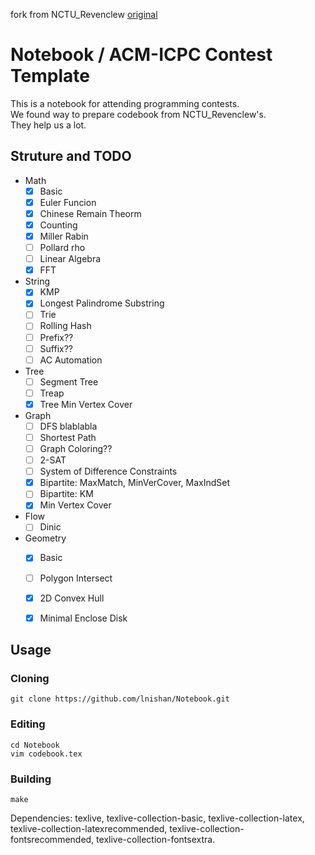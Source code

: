 fork from NCTU\_Revenclew [original](https://github.com/lnishan/Notebook)  

# Notebook / ACM-ICPC Contest Template
This is a notebook for attending programming contests.  
We found way to prepare codebook from NCTU\_Revenclew's.  
They help us a lot.  


## Struture and TODO
* Math
  - [x] Basic
  - [x] Euler Funcion
  - [x] Chinese Remain Theorm
  - [x] Counting
  - [x] Miller Rabin
  - [ ] Pollard rho
  - [ ] Linear Algebra
  - [x] FFT
* String
  - [x] KMP
  - [x] Longest Palindrome Substring
  - [ ] Trie
  - [ ] Rolling Hash
  - [ ] Prefix??
  - [ ] Suffix??
  - [ ] AC Automation
* Tree
  - [ ] Segment Tree
  - [ ] Treap
  - [x] Tree Min Vertex Cover
* Graph
  - [ ] DFS blablabla
  - [ ] Shortest Path
  - [ ] Graph Coloring??
  - [ ] 2-SAT
  - [ ] System of Difference Constraints
  - [x] Bipartite: MaxMatch, MinVerCover, MaxIndSet
  - [ ] Bipartite: KM
  - [x] Min Vertex Cover
* Flow
  - [ ] Dinic
* Geometry
  - [x] Basic
  - [ ] Polygon Intersect
  - [x] 2D Convex Hull
  - [x] Minimal Enclose Disk


## Usage

### Cloning
```
git clone https://github.com/lnishan/Notebook.git
```
### Editing
```
cd Notebook
vim codebook.tex
```

### Building
```
make
```
Dependencies: texlive, texlive-collection-basic, texlive-collection-latex, texlive-collection-latexrecommended, texlive-collection-fontsrecommended, texlive-collection-fontsextra.
